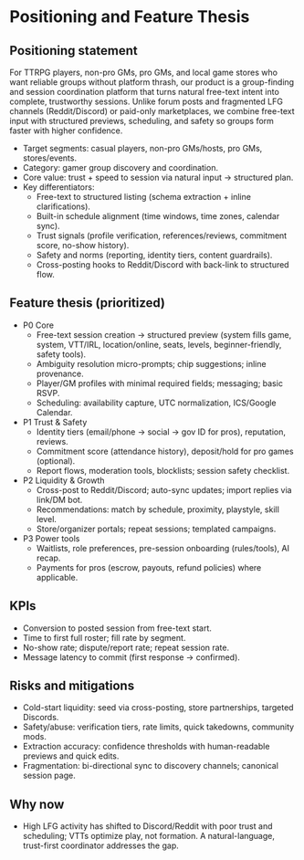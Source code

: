 # Positioning and Feature Thesis

## Positioning statement
For TTRPG players, non-pro GMs, pro GMs, and local game stores who want reliable groups without platform thrash, our product is a group-finding and session coordination platform that turns natural free-text intent into complete, trustworthy sessions. Unlike forum posts and fragmented LFG channels (Reddit/Discord) or paid-only marketplaces, we combine free-text input with structured previews, scheduling, and safety so groups form faster with higher confidence.

- Target segments: casual players, non-pro GMs/hosts, pro GMs, stores/events.
- Category: gamer group discovery and coordination.
- Core value: trust + speed to session via natural input -> structured plan.
- Key differentiators:
  - Free-text to structured listing (schema extraction + inline clarifications).
  - Built-in schedule alignment (time windows, time zones, calendar sync).
  - Trust signals (profile verification, references/reviews, commitment score, no-show history).
  - Safety and norms (reporting, identity tiers, content guardrails).
  - Cross-posting hooks to Reddit/Discord with back-link to structured flow.

## Feature thesis (prioritized)
- P0 Core
  - Free-text session creation -> structured preview (system fills game, system, VTT/IRL, location/online, seats, levels, beginner-friendly, safety tools).
  - Ambiguity resolution micro-prompts; chip suggestions; inline provenance.
  - Player/GM profiles with minimal required fields; messaging; basic RSVP.
  - Scheduling: availability capture, UTC normalization, ICS/Google Calendar.
- P1 Trust & Safety
  - Identity tiers (email/phone -> social -> gov ID for pros), reputation, reviews.
  - Commitment score (attendance history), deposit/hold for pro games (optional).
  - Report flows, moderation tools, blocklists; session safety checklist.
- P2 Liquidity & Growth
  - Cross-post to Reddit/Discord; auto-sync updates; import replies via link/DM bot.
  - Recommendations: match by schedule, proximity, playstyle, skill level.
  - Store/organizer portals; repeat sessions; templated campaigns.
- P3 Power tools
  - Waitlists, role preferences, pre-session onboarding (rules/tools), AI recap.
  - Payments for pros (escrow, payouts, refund policies) where applicable.

## KPIs
- Conversion to posted session from free-text start.
- Time to first full roster; fill rate by segment.
- No-show rate; dispute/report rate; repeat session rate.
- Message latency to commit (first response -> confirmed).

## Risks and mitigations
- Cold-start liquidity: seed via cross-posting, store partnerships, targeted Discords.
- Safety/abuse: verification tiers, rate limits, quick takedowns, community mods.
- Extraction accuracy: confidence thresholds with human-readable previews and quick edits.
- Fragmentation: bi-directional sync to discovery channels; canonical session page.

## Why now
- High LFG activity has shifted to Discord/Reddit with poor trust and scheduling; VTTs optimize play, not formation. A natural-language, trust-first coordinator addresses the gap.
